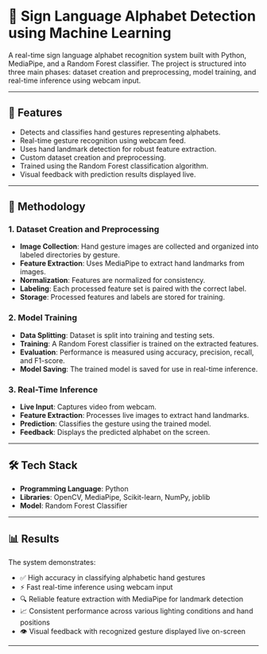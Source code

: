 # 🧠 Sign Language Alphabet Detection using Machine Learning

A real-time sign language alphabet recognition system built with Python, MediaPipe, and a Random Forest classifier. The project is structured into three main phases: dataset creation and preprocessing, model training, and real-time inference using webcam input.

---

## 📌 Features

- Detects and classifies hand gestures representing alphabets.
- Real-time gesture recognition using webcam feed.
- Uses hand landmark detection for robust feature extraction.
- Custom dataset creation and preprocessing.
- Trained using the Random Forest classification algorithm.
- Visual feedback with prediction results displayed live.

---

## 🧠 Methodology

### 1. Dataset Creation and Preprocessing

- **Image Collection**: Hand gesture images are collected and organized into labeled directories by gesture.
- **Feature Extraction**: Uses MediaPipe to extract hand landmarks from images.
- **Normalization**: Features are normalized for consistency.
- **Labeling**: Each processed feature set is paired with the correct label.
- **Storage**: Processed features and labels are stored for training.

### 2. Model Training

- **Data Splitting**: Dataset is split into training and testing sets.
- **Training**: A Random Forest classifier is trained on the extracted features.
- **Evaluation**: Performance is measured using accuracy, precision, recall, and F1-score.
- **Model Saving**: The trained model is saved for use in real-time inference.

### 3. Real-Time Inference

- **Live Input**: Captures video from webcam.
- **Feature Extraction**: Processes live images to extract hand landmarks.
- **Prediction**: Classifies the gesture using the trained model.
- **Feedback**: Displays the predicted alphabet on the screen.

---


## 🛠️ Tech Stack

- **Programming Language**: Python
- **Libraries**: OpenCV, MediaPipe, Scikit-learn, NumPy, joblib
- **Model**: Random Forest Classifier

---

## 📊 Results

The system demonstrates:

- ✅ High accuracy in classifying alphabetic hand gestures
- ⚡ Fast real-time inference using webcam input
- 🔍 Reliable feature extraction with MediaPipe for landmark detection
- 📈 Consistent performance across various lighting conditions and hand positions
- 👁️ Visual feedback with recognized gesture displayed live on-screen

---




